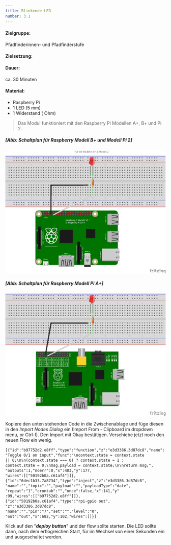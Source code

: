 ```yaml
---
title: Blinkende LED
number: 3.1
---
```

#### Zielgruppe:
Pfadfinderinnen- und Pfadfinderstufe

#### Zielsetzung:


#### Dauer:
ca. 30 Minuten

#### Material:
- Raspberry Pi
- 1 LED (5 mm)
- 1 Widerstand ( Ohm)

> Das Modul funktioniert mit den Raspberry Pi Modellen A+, B+ und Pi 2.

##### [Abb: Schaltplan für Raspberry Modell B+ und Modell Pi 2]
![Schaltplan LED & Raspberry Modell Pi 2](images/fritzing/blinking_Steckplatine.png)

##### [Abb: Schaltplan für Raspberry Modell Pi A+]
![Schaltplan LED & Raspberry Modell Pi A+](images/fritzing/blinking_Modell_B_Steckplatine.png)

Kopiere den unten stehenden Code in die Zwischenablage und füge diesen in den _Import Nodes Dialog_ ein (Import From - Clipboard im dropdown menu, or Ctrl-I). Den Import mit Okay bestätigen. Verschiebe jetzt noch den neuen Flow ein wenig.

```
[{"id":"b97752d2.e8ff","type":"function","z":"e3d3386.3d87dc8","name":
"Toggle 0/1 on input","func":"\ncontext.state = context.state
|| 0;\n\n(context.state === 0) ? context.state = 1 :
context.state = 0;\nmsg.payload = context.state;\n\nreturn msg;",
"outputs":1,"noerr":0,"x":403,"y":177,
"wires":[["50192b0a.c61af4"]]},
{"id":"6dec1b33.7a8734","type":"inject","z":"e3d3386.3d87dc8",
"name":"","topic":"","payload":"","payloadType":"date",
"repeat":"1","crontab":"","once":false,"x":141,"y"
:99,"wires":[["b97752d2.e8ff"]]},
{"id":"50192b0a.c61af4","type":"rpi-gpio out",
"z":"e3d3386.3d87dc8",
"name":"","pin":"7","set":"","level":"0",
"out":"out","x":682,"y":102,"wires":[]}]
```

Klick auf den "**_deploy button_**" und der flow sollte starten.
Die LED sollte dann, nach dem erflogreichen Start, für im Wechsel von einer Sekunden ein und ausgeschaltet werden.
